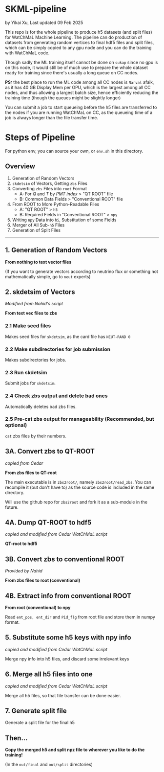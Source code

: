 # SKML-pipeline

by Yikai Xu, Last updated 09 Feb 2025

This repo is for the whole pipeline to produce h5 datasets (and split files) for WatChMaL Machine Learning. The pipeline can do production of datasets from generating random vertices to final hdf5 files and split files, which can be simply copied to any gpu node and you can do the training with WatChMaL code.

Though sadly the ML training itself cannot be done on `sukap` since no gpu is on this node, it would still be of much use to prepare the whole dataset ready for training since there's usually a long queue on CC nodes.

**PS:** the best place to run the ML code among all CC nodes is `Narval` afaik, as it has 40 GB Display Mem per GPU, which is the largest among all CC nodes, and thus allowing a largest batch size, hence efficiently reducing the training time (though the queues might be slightly longer)

You can submit a job to start queueing before the h5 files are transferred to the nodes if you are running WatChMaL on CC, as the queueing time of a job is always longer than the file transfer time.

# Steps of Pipeline

For python env, you can source your own, or `env.sh` in this directory.

## Overview

1. Generation of Random Vectors
2. `skdetsim` of Vectors, Getting `zbs` Files
3. Converting `zbs` Files into `root` Format
    - A: For *Q* and *T* by *PMT index* > "QT ROOT" file
    - B: Common Data Fields > "Conventional ROOT" file
4. From ROOT to More Python-Readable Files
    - A: "QT ROOT" > `h5`
    - B: Required Fields in "Conventional ROOT" > `npy`
5. Writing `npy` Data into `h5`, Substitution of some Fields
6. Merger of All Sub-`h5` Files
7. Generation of Split Files
------


## 1. Generation of Random Vectors

**From nothing to text vector files**

(If you want to generate vectors according to neutrino flux or something not mathematically simple, go to `neut` experts)


## 2. skdetsim of Vectors

*Modified from Nahid's script*

**From text vec files to zbs**

### 2.1 Make seed files

Makes seed files for `skdetsim`, as the card file has `NEUT-RAND 0`

### 2.2 Make subdirectories for job submission

Makes subdirectories for jobs.

### 2.3 Run skdetsim

Submit jobs for `skdetsim`.

### 2.4 Check zbs output and delete bad ones

Automatically deletes bad zbs files.

### 2.5 Pre-cat zbs output for manageability (Recommended, but optional)

`cat` zbs files by their numbers.

## 3A. Convert zbs to QT-ROOT

*copied from Cedar*

**From zbs files to QT-root**

The main executable is in `zbs2root/`, namely `zbs2root/read_zbs`. You can recompile it (but don't have to) as the source code is included in the same directory.

Will use the github repo for `zbs2root` and fork it as a sub-module in the future.

## 4A. Dump QT-ROOT to hdf5

*copied and modified from Cedar WatChMaL script*

**QT-root to hdf5**

## 3B. Convert zbs to conventional ROOT

*Provided by Nahid*

**From zbs files to root (conventional)**

## 4B. Extract info from conventional ROOT

**From root (conventional) to npy**

Read `ent_pos, ent_dir` and `Pid_flg` from root file and store them in numpy format.

## 5. Substitute some h5 keys with npy info

*copied and modified from Cedar WatChMaL script*

Merge npy info into h5 files, and discard some irrelevant keys

## 6. Merge all h5 files into one

*copied and modified from Cedar WatChMaL script*

Merge all h5 files, so that file transfer can be done easier.

## 7. Generate split file

Generate a split file for the final h5

## Then...

**Copy the merged h5 and split npz file to wherever you like to do the training!**

(In the `out/final` and `out/split` directories)

